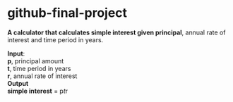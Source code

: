 # github-final-project

**A calculator that calculates simple interest given principal**, annual rate of interest and time period in years.

**Input**:  
         **p**, principal amount  
         **t**, time period in years  
         **r**, annual rate of interest  
**Output**  
         **simple interest** = p*t*r  
